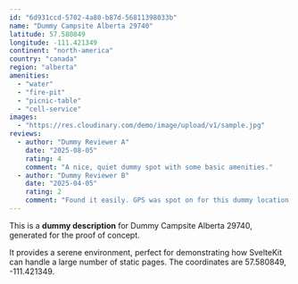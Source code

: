 ```yaml
---
id: "6d931ccd-5702-4a80-b87d-56811398033b"
name: "Dummy Campsite Alberta 29740"
latitude: 57.580849
longitude: -111.421349
continent: "north-america"
country: "canada"
region: "alberta"
amenities:
  - "water"
  - "fire-pit"
  - "picnic-table"
  - "cell-service"
images:
  - "https://res.cloudinary.com/demo/image/upload/v1/sample.jpg"
reviews:
  - author: "Dummy Reviewer A"
    date: "2025-08-05"
    rating: 4
    comment: "A nice, quiet dummy spot with some basic amenities."
  - author: "Dummy Reviewer B"
    date: "2025-04-05"
    rating: 2
    comment: "Found it easily. GPS was spot on for this dummy location."
---
```


This is a **dummy description** for Dummy Campsite Alberta 29740, generated for the proof of concept.

It provides a serene environment, perfect for demonstrating how SvelteKit can handle a large number of static pages. The coordinates are 57.580849, -111.421349.
